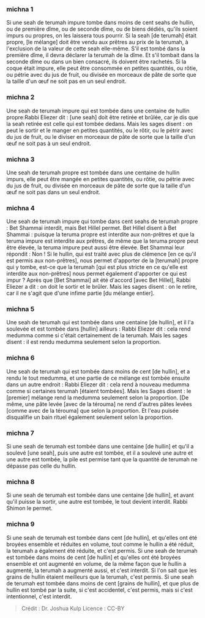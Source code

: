 
### michna 1
Si une seah de terumah impure tombe dans moins de cent seahs de hullin, ou de première dîme, ou de seconde dîme, ou de biens dédiés, qu'ils soient impurs ou propres, on les laissera tous pourrir. Si la seah [de terumah] était propre, [le mélange] doit être vendu aux prêtres au prix de la terumah, à l'exclusion de la valeur de cette seah elle-même. S'il est tombé dans la première dîme, il devra déclarer la terumah de la dîme. Et s'il tombait dans la seconde dîme ou dans un bien consacré, ils doivent être rachetés. Si la coque était impure, elle peut être consommée en petites quantités, ou rôtie, ou pétrie avec du jus de fruit, ou divisée en morceaux de pâte de sorte que la taille d'un œuf ne soit pas en un seul endroit.

### michna 2
Une seah de terumah impure qui est tombée dans une centaine de hullin propre:Rabbi Eliezer dit : [une seah] doit être retirée et brûlée, car je dis que la seah retirée est celle qui est tombée dedans. Mais les sages disent : on peut le sortir et le manger en petites quantités, ou le rôtir, ou le pétrir avec du jus de fruit, ou le diviser en morceaux de pâte de sorte que la taille d'un œuf ne soit pas à un seul endroit.

### michna 3
Une seah de terumah propre est tombée dans une centaine de hullin impurs, elle peut être mangée en petites quantités, ou rôtie, ou pétrie avec du jus de fruit, ou divisée en morceaux de pâte de sorte que la taille d'un œuf ne soit pas dans un seul endroit.

### michna 4
Une seah de terumah impure qui tombe dans cent seahs de terumah propre : Bet Shammai interdit, mais Bet Hillel permet. Bet Hillel disent à Bet Shammai : puisque la teruma propre est interdite aux non-prêtres et que la teruma impure est interdite aux prêtres, de même que la teruma propre peut être élevée, la teruma impure peut aussi être élevée. Bet Shammai leur répondit : Non ! Si le hullin, qui est traité avec plus de clémence [en ce qu'il est permis aux non-prêtres], nous permet d'apporter de la [terumah] propre qui y tombe, est-ce que la terumah [qui est plus stricte en ce qu'elle est interdite aux non-prêtres] nous permet également d'apporter ce qui est impur ? Après que [Bet Shammai] ait été d'accord [avec Bet Hillel], Rabbi Eliezer a dit : on doit le sortir et le brûler. Mais les sages disent : on le retire, car il ne s'agit que d'une infime partie [du mélange entier].

### michna 5
Une seah de terumah qui est tombée dans une centaine [de hullin], et il l'a soulevée et est tombée dans [hullin] ailleurs : Rabbi Eliezer dit : cela rend medumma comme si c'était certainement de la terumah. Mais les sages disent : il est rendu medumma seulement selon la proportion.

### michna 6
Une seah de terumah qui est tombée dans moins de cent [de hullin], et a rendu le tout medumma, et une partie de ce mélange est tombée ensuite dans un autre endroit : Rabbi Eliezer dit : cela rend à nouveau medumma comme si certaines terumah [étaient tombées]. Mais les Sages disent : le [premier] mélange rend la medumma seulement selon la proportion. [De même, une pâte levée [avec de la térouma] ne rend d'autres pâtes levées [comme avec de la térouma] que selon la proportion. Et l'eau puisée disqualifie un bain rituel également seulement selon la proportion.

### michna 7
Si une seah de terumah est tombée dans une centaine [de hullin] et qu'il a soulevé [une seah], puis une autre est tombée, et il a soulevé une autre et une autre est tombée, la pile est permise tant que la quantité de terumah ne dépasse pas celle du hullin.

### michna 8
Si une seah de terumah est tombée dans une centaine [de hullin], et avant qu'il puisse la sortir, une autre est tombée, le tout devient interdit. Rabbi Shimon le permet.

### michna 9
Si une seah de terumah est tombée dans cent [de hullin], et qu'elles ont été broyées ensemble et réduites en volume, tout comme le hullin a été réduit, la terumah a également été réduite, et c'est permis. Si une seah de terumah est tombée dans moins de cent [de hullin] et qu'elles ont été broyées ensemble et ont augmenté en volume, de la même façon que le hullin a augmenté, la terumah a augmenté aussi, et c'est interdit. Si l'on sait que les grains de hullin étaient meilleurs que la terumah, c'est permis. Si une seah de terumah est tombée dans moins de cent [grains de hullin], et que plus de hullin est tombé par la suite, si c'est accidentel, c'est permis, mais si c'est intentionnel, c'est interdit.

>Crédit : Dr. Joshua Kulp
>Licence : CC-BY